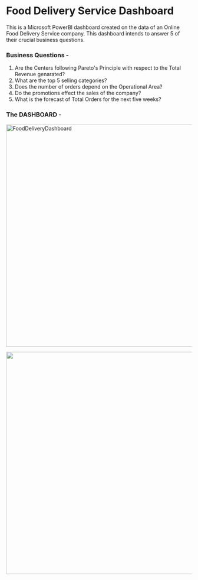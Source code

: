 # Food Delivery Service Dashboard
This is a Microsoft PowerBI dashboard created on the data of an Online Food Delivery Service company. This dashboard intends to answer 5 of their crucial business questions. 

### Business Questions - 
1. Are the Centers following Pareto's Principle with respect to the Total Revenue genarated?
2. What are the top 5 selling categories?
3. Does the number of orders depend on the Operational Area?
4. Do the promotions effect the sales of the company?
5. What is the forecast of Total Orders for the next five weeks?

### The DASHBOARD - 
<img width="602" alt="FoodDeliveryDashboard" src="https://github.com/nikhil7700/Food-delivery-PowerBI-dashboard/assets/90492979/cfce6daa-4e7b-4545-bc4e-6572e3d066db">

<img width="602" src="![Screenshot 2023-07-25 115219](https://github.com/nikhil7700/Food-delivery-PowerBI-dashboard/assets/90492979/9935312a-75aa-4008-8de4-78cad3911c59)
">



